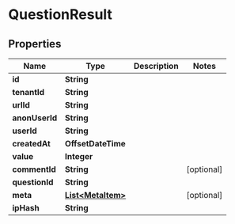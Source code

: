 

# QuestionResult


## Properties

| Name | Type | Description | Notes |
|------------ | ------------- | ------------- | -------------|
|**id** | **String** |  |  |
|**tenantId** | **String** |  |  |
|**urlId** | **String** |  |  |
|**anonUserId** | **String** |  |  |
|**userId** | **String** |  |  |
|**createdAt** | **OffsetDateTime** |  |  |
|**value** | **Integer** |  |  |
|**commentId** | **String** |  |  [optional] |
|**questionId** | **String** |  |  |
|**meta** | [**List&lt;MetaItem&gt;**](MetaItem.md) |  |  [optional] |
|**ipHash** | **String** |  |  |



